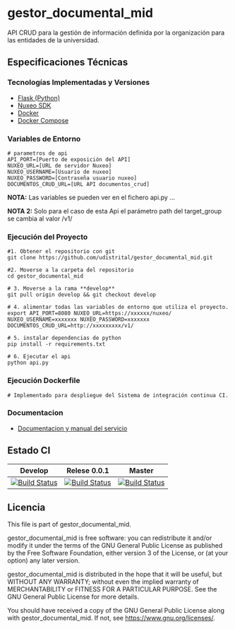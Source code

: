 # gestor_documental_mid

API CRUD para la gestión de información definida por la organización para las entidades de la universidad.

## Especificaciones Técnicas

### Tecnologías Implementadas y Versiones
* [Flask (Python)](https://flask.palletsprojects.com/en/1.1.x/)
* [Nuxeo SDK](https://doc.nuxeo.com/nxdoc/python-client/)
* [Docker](https://docs.docker.com/engine/install/ubuntu/)
* [Docker Compose](https://docs.docker.com/compose/)

### Variables de Entorno
```shell
# parametros de api
API_PORT=[Puerto de exposición del API]
NUXEO_URL=[URL de servidor Nuxeo]
NUXEO_USERNAME=[Usuario de nuxeo]
NUXEO_PASSWORD=[Contraseña usuario nuxeo]
DOCUMENTOS_CRUD_URL=[URL API documentos_crud]
```


**NOTA:** Las variables se pueden ver en el fichero api.py ...


**NOTA 2:** Solo para el caso de esta Api el parámetro path del target_group se cambia al valor /v1/
### Ejecución del Proyecto
```shell
#1. Obtener el repositorio con git
git clone https://github.com/udistrital/gestor_documental_mid.git

#2. Moverse a la carpeta del repositorio
cd gestor_documental_mid

# 3. Moverse a la rama **develop**
git pull origin develop && git checkout develop

# 4. alimentar todas las variables de entorno que utiliza el proyecto.
export API_PORT=8080 NUXEO_URL=https://xxxxxx/nuxeo/ NUXEO_USERNAME=xxxxxxx NUXEO_PASSWORD=xxxxxxx DOCUMENTOS_CRUD_URL=http://xxxxxxxxx/v1/

# 5. instalar dependencias de python
pip install -r requirements.txt

# 6. Ejecutar el api
python api.py
```
### Ejecución Dockerfile
```shell
# Implementado para despliegue del Sistema de integración continua CI.
```

### Documentacion

- [Documentacion y manual del servicio](https://docs.google.com/document/d/1ETG2KtDpNXN8hTyjDIe-VkVJ9gGFqzaC/edit?usp=sharing&ouid=110288693142592643207&rtpof=true&sd=true)

## Estado CI
| Develop | Relese 0.0.1 | Master |
| -- | -- | -- |
| [![Build Status](https://hubci.portaloas.udistrital.edu.co/api/badges/udistrital/gestor_documental_mid/status.svg?ref=refs/heads/develop)](https://hubci.portaloas.udistrital.edu.co/udistrital/gestor_documental_mid) | [![Build Status](https://hubci.portaloas.udistrital.edu.co/api/badges/udistrital/gestor_documental_mid/status.svg?ref=refs/heads/release/0.0.1)](https://hubci.portaloas.udistrital.edu.co/udistrital/gestor_documental_mid) | [![Build Status](https://hubci.portaloas.udistrital.edu.co/api/badges/udistrital/gestor_documental_mid/status.svg?ref=refs/heads/master)](https://hubci.portaloas.udistrital.edu.co/udistrital/gestor_documental_mid) |


## Licencia

This file is part of gestor_documental_mid.

gestor_documental_mid is free software: you can redistribute it and/or modify it under the terms of the GNU General Public License as published by the Free Software Foundation, either version 3 of the License, or (at your option) any later version.

gestor_documental_mid is distributed in the hope that it will be useful, but WITHOUT ANY WARRANTY; without even the implied warranty of MERCHANTABILITY or FITNESS FOR A PARTICULAR PURPOSE. See the GNU General Public License for more details.

You should have received a copy of the GNU General Public License along with gestor_documental_mid. If not, see https://www.gnu.org/licenses/.